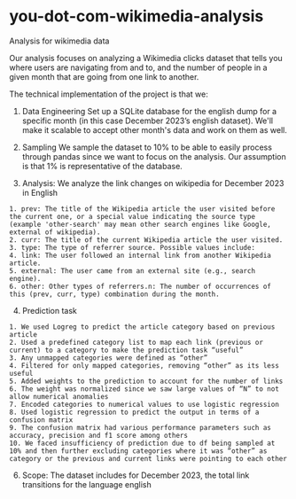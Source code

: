 # you-dot-com-wikimedia-analysis
Analysis for wikimedia data


Our analysis focuses on analyzing a Wikimedia clicks dataset that tells you where users are navigating from and to, and the number of people in a given month that are going from one link to another.

The technical implementation of the project is that we:

  1. Data Engineering Set up a SQLite database for the english dump for a specific month (in this case December 2023’s english dataset). We'll make it scalable to accept other month's data and work on them as well.

  2. Sampling We sample the dataset to 10% to be able to easily process through pandas since we want to focus on the analysis. Our assumption is that 1% is representative of the database.

  3. Analysis: We analyze the link changes on wikipedia for December 2023 in English

    1. prev: The title of the Wikipedia article the user visited before the current one, or a special value indicating the source type (example 'other-search' may mean other search engines like Google, external of wikipedia).
    2. curr: The title of the current Wikipedia article the user visited.
    3. type: The type of referrer source. Possible values include:
    4. link: The user followed an internal link from another Wikipedia article.
    5. external: The user came from an external site (e.g., search engine).
    6. other: Other types of referrers.n: The number of occurrences of this (prev, curr, type) combination during the month.

  4. Prediction task
     
    1. We used Logreg to predict the article category based on previous article
    2. Used a predefined category list to map each link (previous or current) to a category to make the prediction task “useful”
    3. Any unmapped categories were defined as “other”
    4. Filtered for only mapped categories, removing “other” as its less useful
    5. Added weights to the prediction to account for the number of links
    6. The weight was normalized since we saw large values of “N” to not allow numerical anomalies
    7. Encoded categories to numerical values to use logistic regression
    8. Used logistic regression to predict the output in terms of a confusion matrix
    9. The confusion matrix had various performance parameters such as accuracy, precision and f1 score among others
    10. We faced insufficiency of prediction due to df being sampled at 10% and then further excluding categories where it was “other” as category or the previous and current links were pointing to each other

6. Scope: The dataset includes for December 2023, the total link transitions for the language english
  
  
       
